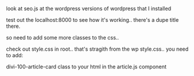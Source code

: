
look at seo.js at the wordpress versions of wordpress that I installed

test out the localhost:8000 to see how it's working.. there's a dupe title there.

so need to add some more classes to the css..

check out style.css in root.. that's stragith from the wp style.css.. you need to add: 

divi-100-article-card  class to your html in the article.js component

